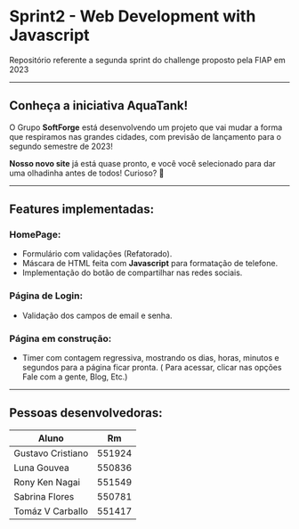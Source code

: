 # Sprint2 - Web Development with Javascript
Repositório referente a segunda sprint do challenge proposto pela FIAP em 2023

---

## Conheça a iniciativa AquaTank!

O Grupo **SoftForge** está desenvolvendo um projeto que vai mudar a forma que respiramos nas grandes cidades, com previsão de lançamento para o segundo semestre de 2023!

**Nosso novo site** já está quase pronto, e você você selecionado para dar uma olhadinha antes de todos! Curioso? 🚀

---

## Features implementadas:

### HomePage:

* Formulário com validações (Refatorado).
* Máscara de HTML feita com **Javascript** para formatação de telefone.
* Implementação do botão de compartilhar nas redes sociais.

### Página de Login:

* Validação dos campos de email e senha.

###  Página em construção:

* Timer com contagem regressiva, mostrando os dias, horas, minutos e segundos para a página ficar pronta. ( Para acessar, clicar nas opções Fale com a gente, Blog, Etc.)

--- 

## Pessoas desenvolvedoras:

| Aluno  | Rm |
| ----------------- | ------------- |
| Gustavo Cristiano | 551924  |
| Luna Gouvea  | 550836  |
| Rony Ken Nagai  | 551549  |
| Sabrina Flores  | 550781  |
| Tomáz V Carballo | 551417  |



